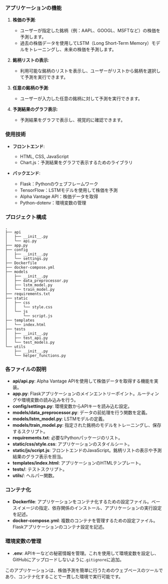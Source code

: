 
### アプリケーションの機能

1. **株価の予測**:
   - ユーザーが指定した銘柄（例：AAPL、GOOGL、MSFTなど）の株価を予測します。
   - 過去の株価データを使用してLSTM（Long Short-Term Memory）モデルをトレーニングし、未来の株価を予測します。

2. **銘柄リストの表示**:
   - 利用可能な銘柄のリストを表示し、ユーザーがリストから銘柄を選択して予測を実行できます。

3. **任意の銘柄の予測**:
   - ユーザーが入力した任意の銘柄に対して予測を実行できます。

4. **予測結果のグラフ表示**:
   - 予測結果をグラフで表示し、視覚的に確認できます。

### 使用技術

- **フロントエンド**:
  - HTML, CSS, JavaScript
  - Chart.js：予測結果をグラフで表示するためのライブラリ

- **バックエンド**:
  - Flask：Pythonのウェブフレームワーク
  - TensorFlow：LSTMモデルを使用して株価を予測
  - Alpha Vantage API：株価データを取得
  - Python-dotenv：環境変数の管理



### プロジェクト構成

```
.
├── api
│   ├── __init__.py
│   └── api.py
├── app.py
├── config
│   ├── __init__.py
│   └── settings.py
├── Dockerfile
├── docker-compose.yml
├── models
│   ├── __init__.py
│   ├── data_preprocessor.py
│   ├── lstm_model.py
│   └── train_model.py
├── requirements.txt
├── static
│   ├── css
│   │   └── style.css
│   └── js
│       └── script.js
├── templates
│   └── index.html
├── tests
│   ├── __init__.py
│   ├── test_api.py
│   └── test_models.py
└── utils
    ├── __init__.py
    └── helper_functions.py
```

### 各ファイルの説明

- **api/api.py**: Alpha Vantage APIを使用して株価データを取得する機能を実装。
- **app.py**: Flaskアプリケーションのメインエントリーポイント。ルーティングや環境変数の読み込みを行う。
- **config/settings.py**: 環境変数からAPIキーを読み込む設定。
- **models/data_preprocessor.py**: データの前処理を行う関数を定義。
- **models/lstm_model.py**: LSTMモデルの定義。
- **models/train_model.py**: 指定された銘柄のモデルをトレーニングし、保存するスクリプト。
- **requirements.txt**: 必要なPythonパッケージのリスト。
- **static/css/style.css**: アプリケーションのスタイルシート。
- **static/js/script.js**: フロントエンドのJavaScript。銘柄リストの表示や予測結果のグラフ表示を担当。
- **templates/index.html**: アプリケーションのHTMLテンプレート。
- **tests/**: テストスクリプト。
- **utils/**: ヘルパー関数。

### コンテナ化

- **Dockerfile**: アプリケーションをコンテナ化するための設定ファイル。ベースイメージの指定、依存関係のインストール、アプリケーションの実行設定を記述。
- **docker-compose.yml**: 複数のコンテナを管理するための設定ファイル。Flaskアプリケーションのコンテナ設定を記述。

### 環境変数の管理

- **.env**: APIキーなどの秘密情報を管理。これを使用して環境変数を設定し、GitHubにアップロードしないように`.gitignore`に追加。

このアプリケーションは、株価予測を簡単に行うためのウェブベースのツールであり、コンテナ化することで一貫した環境で実行可能です。